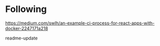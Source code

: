# Following

https://medium.com/swlh/an-example-ci-process-for-react-apps-with-docker-2247171a218

readme-update
